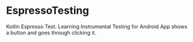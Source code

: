 # EspressoTesting
Kotlin Espresso Test.
Learning Instrumental Testing for Android
App shows a button and goes through clicking it.
